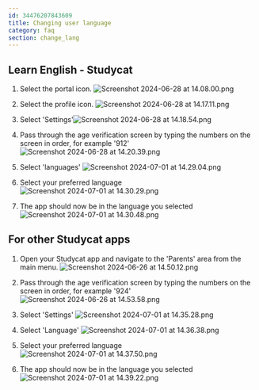 ```yaml
---
id: 34476207843609
title: Changing user language
category: faq
section: change_lang
---
```

Learn English - Studycat
------------------------

1. Select the portal icon. ![Screenshot 2024-06-28 at 14.08.00.png](https://help.studycat.com/hc/article_attachments/34476207796761)

2. Select the profile icon. ![Screenshot 2024-06-28 at 14.17.11.png](https://help.studycat.com/hc/article_attachments/34476207805465)

3. ​​Select 'Settings'![Screenshot 2024-06-28 at 14.18.54.png](https://help.studycat.com/hc/article_attachments/34476197946521)

4. Pass through the age verification screen by typing the numbers on the screen in order, for example '912' ![Screenshot 2024-06-28 at 14.20.39.png](https://help.studycat.com/hc/article_attachments/34476207809817)

5. Select 'languages' ![Screenshot 2024-07-01 at 14.29.04.png](https://help.studycat.com/hc/article_attachments/34476207810969)

6. Select your preferred language ​![Screenshot 2024-07-01 at 14.30.29.png](https://help.studycat.com/hc/article_attachments/34476197954841)

7. The app should now be in the language you selected ![Screenshot 2024-07-01 at 14.30.48.png](https://help.studycat.com/hc/article_attachments/34476207816729)

For other Studycat apps
-----------------------

1. Open your Studycat app and navigate to the 'Parents' area from the main menu. ![Screenshot 2024-06-26 at 14.50.12.png](https://help.studycat.com/hc/article_attachments/34476197959449)

2. Pass through the age verification screen by typing the numbers on the screen in order, for example '924' ![Screenshot 2024-06-26 at 14.53.58.png](https://help.studycat.com/hc/article_attachments/34476197961241)

3. Select 'Settings' ![Screenshot 2024-07-01 at 14.35.28.png](https://help.studycat.com/hc/article_attachments/34476207824025)

4. Select 'Language' ![Screenshot 2024-07-01 at 14.36.38.png](https://help.studycat.com/hc/article_attachments/34476207825689)

5. Select your preferred language ![Screenshot 2024-07-01 at 14.37.50.png](https://help.studycat.com/hc/article_attachments/34476207831705)

6. The app should now be in the language you selected ![Screenshot 2024-07-01 at 14.39.22.png](https://help.studycat.com/hc/article_attachments/34476197982617)